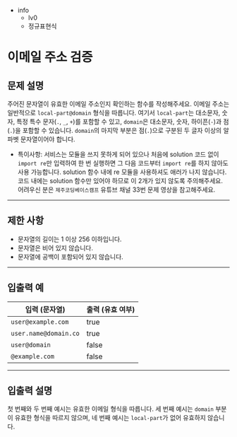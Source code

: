 - info
    - lv0
    - 정규표현식

# 이메일 주소 검증
## 문제 설명
주어진 문자열이 유효한 이메일 주소인지 확인하는 함수를 작성해주세요. 이메일 주소는 일반적으로 `local-part@domain` 형식을 따릅니다. 여기서 `local-part`는 대소문자, 숫자, 특정 특수 문자(`.`, `_`, `+`)를 포함할 수 있고, `domain`은 대소문자, 숫자, 하이픈(`-`)과 점(`.`)을 포함할 수 있습니다. `domain`의 마지막 부분은 점(`.`)으로 구분된 두 글자 이상의 알파벳 문자열이어야 합니다.

- 특이사항: 서비스는 모듈을 쓰지 못하게 되어 있으나 처음에 solution 코드 없이 `import re`만 입력하여 한 번 실행하면 그 다음 코드부터 `import re`를 하지 않아도 사용 가능합니다. solution 함수 내에 re 모듈을 사용하셔도 애러가 나지 않습니다. 코드 내에는 solution 함수만 있어야 하므로 이 2개가 있지 않도록 주의해주세요. 어려우신 분은 `제주코딩베이스캠프` 유튜브 채널 33번 문제 영상을 참고해주세요.

---

## 제한 사항

- 문자열의 길이는 1 이상 256 이하입니다.
- 문자열은 비어 있지 않습니다.
- 문자열에 공백이 포함되어 있지 않습니다.

---

## 입출력 예

|   입력 (문자열)        | 출력 (유효 여부) |
| --------------------- | ---------------- |
| `user@example.com`    | true             |
| `user.name@domain.co` | true             |
| `user@domain`         | false            |
| `@example.com`        | false            |

---

## 입출력 설명
첫 번째와 두 번째 예시는 유효한 이메일 형식을 따릅니다. 세 번째 예시는 `domain` 부분이 유효한 형식을 따르지 않으며, 네 번째 예시는 `local-part`가 없어 유효하지 않습니다.
